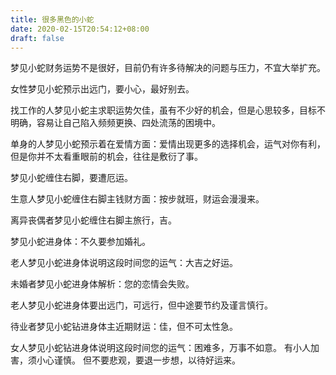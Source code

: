 ```yaml
---
title: 很多黑色的小蛇
date: 2020-02-15T20:54:12+08:00
draft: false
---
```


梦见小蛇财务运势不是很好，目前仍有许多待解决的问题与压力，不宜大举扩充。



女性梦见小蛇预示出远门，要小心，最好别去。



找工作的人梦见小蛇主求职运势欠佳，虽有不少好的机会，但是心思较多，目标不明确，容易让自己陷入频频更换、四处流荡的困境中。



单身的人梦见小蛇预示着在爱情方面：爱情出现更多的选择机会，运气对你有利，但是你并不太看重眼前的机会，往往是敷衍了事。



梦见小蛇缠住右脚，要遭厄运。



生意人梦见小蛇缠住右脚主钱财方面：按步就班，财运会漫漫来。



离异丧偶者梦见小蛇缠住右脚主旅行，吉。



梦见小蛇进身体：不久要参加婚礼。



老人梦见小蛇进身体说明这段时间您的运气：大吉之好运。



未婚者梦见小蛇进身体解析：您的恋情会失败。



老人梦见小蛇进身体要出远门，可远行，但中途要节约及谨言慎行。



待业者梦见小蛇钻进身体主近期财运：佳，但不可太性急。



女人梦见小蛇钻进身体说明这段时间您的运气：困难多，万事不如意。
有小人加害，须小心谨慎。
但不要悲观，要退一步想，以待好运来。
